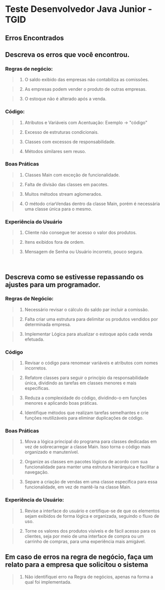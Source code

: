 # Teste Desenvolvedor Java Junior - TGID 

## Erros Encontrados 

## Descreva os erros que você encontrou.  

### Regras de negócio: 

> 1. O saldo exibido das empresas não contabiliza as comissões. 

> 2. As empresas podem vender o produto de outras empresas. 

> 3. O estoque não é alterado após a venda. 

### Código: 

> 1. Atributos e Variáveis com Acentuação: Exemplo -> "código" 

> 2. Excesso de estruturas condicionais. 

> 3. Classes com excessos de responsabilidade. 

> 4. Métodos similares sem reuso. 

### Boas Práticas 

> 1. Classes Main com exceção de funcionalidade. 

> 2. Falta de divisão das classes em pacotes. 

> 3. Muitos métodos stream aglomerados. 

> 4. O método criarVendas dentro da classe Main, porém é necessária uma classe única para o mesmo. 

### Experiência do Usuário 

> 1. Cliente não consegue ter acesso o valor dos produtos. 

> 2. Itens exibidos fora de ordem. 

> 3. Mensagem de Senha ou Usuário incorreto, pouco segura. 

<br> 

## Descreva como se estivesse repassando os ajustes para um programador. 

### Regras de Negócio: 

> 1. Necessário revisar o cálculo do saldo par incluir a comissão. 

> 2. Falta criar uma estrutura para delimitar os produtos vendidos por determinada empresa. 

> 3. Implementar Lógica para atualizar o estoque após cada venda efetuada. 

### Código 

> 1. Revisar o código para renomear variáveis e atributos com nomes incorretos. 

> 2. Refatore classes para seguir o princípio da responsabilidade única, dividindo as tarefas em classes menores e mais específicas. 

> 3. Reduza a complexidade do código, dividindo-o em funções menores e aplicando boas práticas. 

> 4. Identifique métodos que realizam tarefas semelhantes e crie funções reutilizáveis para eliminar duplicações de código. 

### Boas Práticas 

> 1. Mova a lógica principal do programa para classes dedicadas em vez de sobrecarregar a classe Main. Isso torna o código mais organizado e manutenível. 

> 2. Organize as classes em pacotes lógicos de acordo com sua funcionalidade para manter uma estrutura hierárquica e facilitar a navegação. 

> 3. Separe a criação de vendas em uma classe específica para essa funcionalidade, em vez de mantê-la na classe Main. 

### Experiência do Usuário: 

> 1. Revise a interface do usuário e certifique-se de que os elementos sejam exibidos de forma lógica e organizada, seguindo o fluxo de uso. 

> 2. Torne os valores dos produtos visíveis e de fácil acesso para os clientes, seja por meio de uma interface de compra ou um carrinho de compras, para uma experiência mais amigável. 

## Em caso de erros na regra de negócio, faça um relato para a empresa que solicitou o sistema 

> 1. Não identifiquei erro na Regra de negócios, apenas na forma a qual foi implementada. 